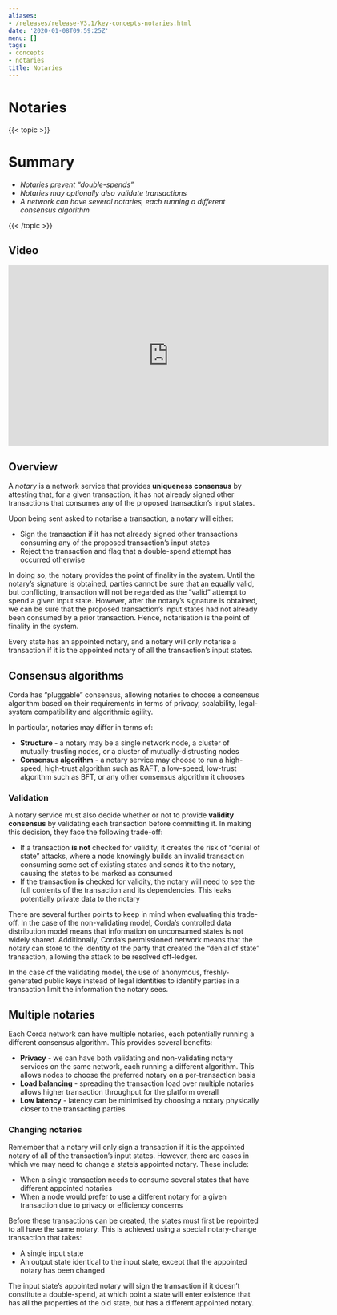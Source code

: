 ```yaml
---
aliases:
- /releases/release-V3.1/key-concepts-notaries.html
date: '2020-01-08T09:59:25Z'
menu: []
tags:
- concepts
- notaries
title: Notaries
---
```



# Notaries


{{< topic >}}

# Summary


* *Notaries prevent “double-spends”*
* *Notaries may optionally also validate transactions*
* *A network can have several notaries, each running a different consensus algorithm*


{{< /topic >}}

## Video

<iframe src="https://player.vimeo.com/video/214138458" width="640" height="360" frameborder="0" webkitallowfullscreen="true" mozallowfullscreen="true" allowfullscreen="true"></iframe>


<p></p>


## Overview

A *notary* is a network service that provides **uniqueness consensus** by attesting that, for a given transaction, it
has not already signed other transactions that consumes any of the proposed transaction’s input states.

Upon being sent asked to notarise a transaction, a notary will either:


* Sign the transaction if it has not already signed other transactions consuming any of the proposed transaction’s
input states
* Reject the transaction and flag that a double-spend attempt has occurred otherwise

In doing so, the notary provides the point of finality in the system. Until the notary’s signature is obtained, parties
cannot be sure that an equally valid, but conflicting, transaction will not be regarded as the “valid” attempt to spend
a given input state. However, after the notary’s signature is obtained, we can be sure that the proposed
transaction’s input states had not already been consumed by a prior transaction. Hence, notarisation is the point
of finality in the system.

Every state has an appointed notary, and a notary will only notarise a transaction if it is the appointed notary
of all the transaction’s input states.


## Consensus algorithms

Corda has “pluggable” consensus, allowing notaries to choose a consensus algorithm based on their requirements in
terms of privacy, scalability, legal-system compatibility and algorithmic agility.

In particular, notaries may differ in terms of:


* **Structure** - a notary may be a single network node, a cluster of mutually-trusting nodes, or a cluster of
mutually-distrusting nodes
* **Consensus algorithm** - a notary service may choose to run a high-speed, high-trust algorithm such as RAFT, a
low-speed, low-trust algorithm such as BFT, or any other consensus algorithm it chooses


### Validation

A notary service must also decide whether or not to provide **validity consensus** by validating each transaction
before committing it. In making this decision, they face the following trade-off:


* If a transaction **is not** checked for validity, it creates the risk of “denial of state” attacks, where a node
knowingly builds an invalid transaction consuming some set of existing states and sends it to the
notary, causing the states to be marked as consumed
* If the transaction **is** checked for validity, the notary will need to see the full contents of the transaction and
its dependencies. This leaks potentially private data to the notary

There are several further points to keep in mind when evaluating this trade-off. In the case of the non-validating
model, Corda’s controlled data distribution model means that information on unconsumed states is not widely shared.
Additionally, Corda’s permissioned network means that the notary can store to the identity of the party that created
the “denial of state” transaction, allowing the attack to be resolved off-ledger.

In the case of the validating model, the use of anonymous, freshly-generated public keys instead of legal identities to
identify parties in a transaction limit the information the notary sees.


## Multiple notaries

Each Corda network can have multiple notaries, each potentially running a different consensus algorithm. This provides
several benefits:


* **Privacy** - we can have both validating and non-validating notary services on the same network, each running a
different algorithm. This allows nodes to choose the preferred notary on a per-transaction basis
* **Load balancing** - spreading the transaction load over multiple notaries allows higher transaction throughput for
the platform overall
* **Low latency** - latency can be minimised by choosing a notary physically closer to the transacting parties


### Changing notaries

Remember that a notary will only sign a transaction if it is the appointed notary of all of the transaction’s input
states. However, there are cases in which we may need to change a state’s appointed notary. These include:


* When a single transaction needs to consume several states that have different appointed notaries
* When a node would prefer to use a different notary for a given transaction due to privacy or efficiency concerns

Before these transactions can be created, the states must first be repointed to all have the same notary. This is
achieved using a special notary-change transaction that takes:


* A single input state
* An output state identical to the input state, except that the appointed notary has been changed

The input state’s appointed notary will sign the transaction if it doesn’t constitute a double-spend, at which point
a state will enter existence that has all the properties of the old state, but has a different appointed notary.

